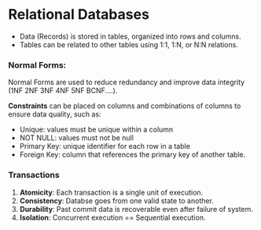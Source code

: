 # Relational Databases

- Data (Records) is stored in tables, organized into rows and columns.
- Tables can be related to other tables using 1:1, 1:N, or N:N relations.

### Normal Forms:

Normal Forms are used to reduce redundancy and improve data integrity (1NF 2NF 3NF 4NF 5NF BCNF....).

**Constraints** can be placed on columns and combinations of columns to ensure data quality, such as:

- Unique: values must be unique within a column
- NOT NULL: values must not be null
- Primary Key: unique identifier for each row in a table
- Foreign Key: column that references the primary key of another table.

### Transactions

1. **Atomicity**: Each transaction is a single unit of execution.
2. **Consistency**: Databse goes from one valid state to another.
3. **Durability**: Past commit data is recoverable even after failure of system.
4. **Isolation**: Concurrent execution == Sequential execution.
